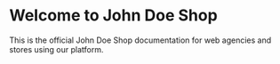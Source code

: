 # Welcome to John Doe Shop

This is the official John Doe Shop documentation for web agencies and stores using our platform.

